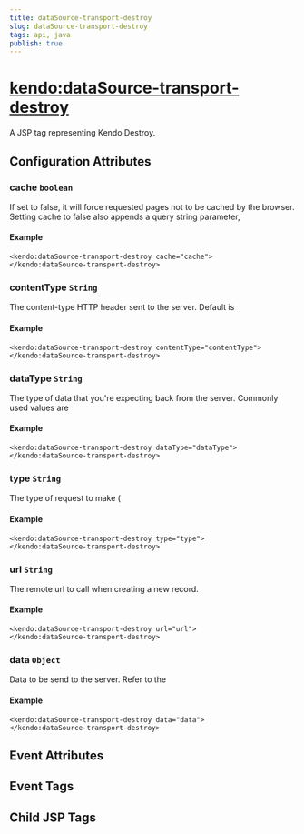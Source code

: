 ```yaml
---
title: dataSource-transport-destroy
slug: dataSource-transport-destroy
tags: api, java
publish: true
---
```


# <kendo:dataSource-transport-destroy>
A JSP tag representing Kendo Destroy.

## Configuration Attributes


### cache `boolean`

If set to false, it will force requested pages not to be cached by the browser. Setting cache to false also appends a query string parameter,

#### Example
    <kendo:dataSource-transport-destroy cache="cache">
    </kendo:dataSource-transport-destroy>
    

### contentType `String`

The content-type HTTP header sent to the server. Default is

#### Example
    <kendo:dataSource-transport-destroy contentType="contentType">
    </kendo:dataSource-transport-destroy>
    

### dataType `String`

The type of data that you're expecting back from the server. Commonly used values are

#### Example
    <kendo:dataSource-transport-destroy dataType="dataType">
    </kendo:dataSource-transport-destroy>
    

### type `String`

The type of request to make (

#### Example
    <kendo:dataSource-transport-destroy type="type">
    </kendo:dataSource-transport-destroy>
    

### url `String`

The remote url to call when creating a new record.

#### Example
    <kendo:dataSource-transport-destroy url="url">
    </kendo:dataSource-transport-destroy>
    

### data `Object`

Data to be send to the server.
Refer to the

#### Example
    <kendo:dataSource-transport-destroy data="data">
    </kendo:dataSource-transport-destroy>
    

## Event Attributes


## Event Tags


## Child JSP Tags

